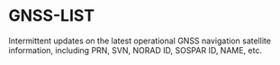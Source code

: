# GNSS-LIST
Intermittent updates on the latest operational GNSS navigation satellite information, including PRN, SVN, NORAD ID, SOSPAR ID, NAME, etc.
